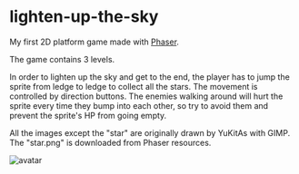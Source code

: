 # lighten-up-the-sky
My first 2D platform game made with [Phaser](http://phaser.io/).


The game contains 3 levels.

In order to lighten up the sky and get to the end, the player has to jump the sprite from ledge to ledge to collect all the stars. The movement is controlled by direction buttons. The enemies walking around will hurt the sprite every time they bump into each other, so try to avoid them and prevent the sprite's HP from going empty.


All the images except the "star" are originally drawn by YuKitAs with GIMP. The "star.png" is downloaded from Phaser resources.

![avatar](../blob/master/assets/loli-avatar.png?raw=true)
